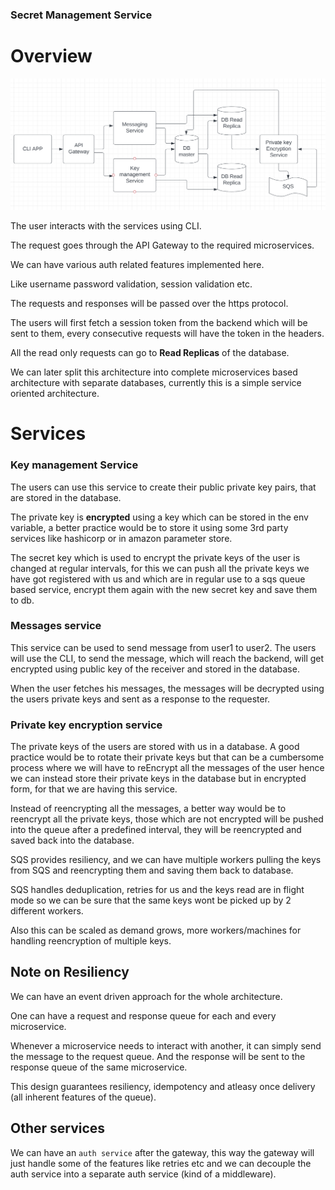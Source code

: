 ### Secret Management Service


# Overview

![](./secret-management.png)

The user interacts with the services using CLI.

The request goes through the API Gateway to the required microservices.

We can have various auth related features implemented here.

Like username password validation, session validation etc.

The requests and responses will be passed over the https protocol.

The users will first fetch a session token from the backend which will be sent to them, every consecutive requests will have the token in the headers.

All the read only requests can go to <strong>Read Replicas</strong> of the database.

We can later split this architecture into complete microservices based architecture with separate databases, currently this is a simple service oriented architecture.

# Services

### Key management Service

The users can use this service to create their public private key pairs,
that are stored in the database.

The private key is <strong>encrypted</strong> using a key which can be stored in the env variable, a better practice would be to store it using some 3rd party services like hashicorp or in amazon parameter store.

The secret key which is used to encrypt the private keys of the user is changed at regular intervals, for this we can push all the private keys we have got registered with us and which are in regular use to a sqs queue based service, encrypt them again with the new secret key and save them to db.


### Messages service

This service can be used to send message from user1 to user2. The users will use the CLI, to send the message, which will reach the backend, will get encrypted using public key of the receiver and stored in the database.

When the user fetches his messages, the messages will be decrypted using the users private keys and sent as a response to the requester.


### Private key encryption service

The private keys of the users are stored with us in a database. A good practice would be to rotate their private keys but that can be a cumbersome process where we will have to reEncrypt all the messages of the user hence we can instead store their private keys in the database but in encrypted form, for that we are having this service.

Instead of reencrypting all the messages, a better way would be to reencrypt all the private keys, those which are not encrypted will be pushed into the queue after a predefined interval, they will be reencrypted and saved back into the database.

SQS provides resiliency, and we can have multiple workers pulling the keys from SQS and reencrypting them and saving them back to database.

SQS handles deduplication, retries for us and the keys read are in flight mode so we can be sure that the same keys wont be picked up by 2 different workers.

Also this can be scaled as demand grows, more workers/machines for handling reencryption of multiple keys.

## Note on Resiliency

We can have an event driven approach for the whole architecture.

One can have a request and response queue for each and every microservice.

Whenever a microservice needs to interact with another, it can simply send the message to the request queue.
And the response will be sent to the response queue of the same microservice.

This design guarantees resiliency, idempotency and atleasy once delivery (all inherent features of the queue).

## Other services

We can have an `auth service` after the gateway, this way the gateway will just handle some of the features like retries etc and we can decouple the auth service into a separate auth service (kind of a middleware).


